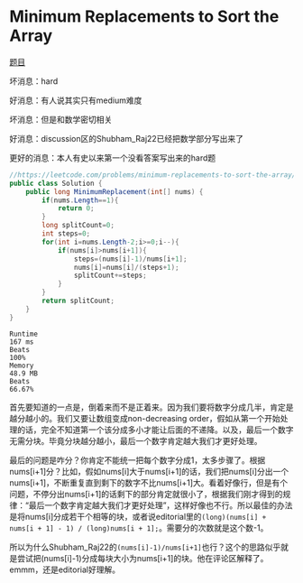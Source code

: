 # Minimum Replacements to Sort the Array

[题目](https://leetcode.com/problems/minimum-replacements-to-sort-the-array/description/)

坏消息：hard

好消息：有人说其实只有medium难度

坏消息：但是和数学密切相关

好消息：discussion区的Shubham_Raj22已经把数学部分写出来了

更好的消息：本人有史以来第一个没看答案写出来的hard题
```c#
//https://leetcode.com/problems/minimum-replacements-to-sort-the-array/editorial/ 有图+详细解释
public class Solution {
    public long MinimumReplacement(int[] nums) {
        if(nums.Length==1){
            return 0;
        }
        long splitCount=0;
        int steps=0;
        for(int i=nums.Length-2;i>=0;i--){
            if(nums[i]>nums[i+1]){
                steps=(nums[i]-1)/nums[i+1];
                nums[i]=nums[i]/(steps+1);
                splitCount+=steps;
            }
        }
        return splitCount;
    }
}
```
```
Runtime
167 ms
Beats
100%
Memory
48.9 MB
Beats
66.67%
```
首先要知道的一点是，倒着来而不是正着来。因为我们要将数字分成几半，肯定是越分越小的。我们又要让数组变成non-decreasing order，假如从第一个开始处理的话，完全不知道第一个该分成多小才能让后面的不递降。以及，最后一个数字无需分块。毕竟分块越分越小，最后一个数字肯定越大我们才更好处理。

最后的问题是咋分？你肯定不能统一把每个数字分成1，太多步骤了。根据nums[i+1]分？比如，假如nums[i]大于nums[i+1]的话，我们把nums[i]分出一个nums[i+1]，不断重复直到剩下的数字不比nums[i+1]大。看着好像行，但是有个问题，不停分出nums[i+1]的话剩下的部分肯定就很小了，根据我们刚才得到的规律：“最后一个数字肯定越大我们才更好处理”，这样好像也不行。所以最佳的办法是将nums[i]分成若干个相等的块，或者说editorial里的`(long)(nums[i] + nums[i + 1] - 1) / (long)nums[i + 1];`。需要分的次数就是这个数-1。

所以为什么Shubham_Raj22的`(nums[i]-1)/nums[i+1]`也行？这个的思路似乎就是尝试把(nums[i]-1)分成每块大小为nums[i+1]的块。他在评论区解释了。emmm，还是editorial好理解。